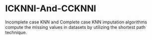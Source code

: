 # ICKNNI-And-CCKNNI
Incomplete case KNN and Complete case KNN imputation algorithms compute the missing values in datasets by utilizing the shortest path technique. 
